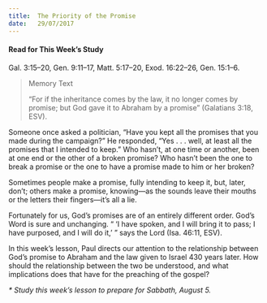 ```yaml
---
title:  The Priority of the Promise
date:   29/07/2017
---
```


#### Read for This Week’s Study
Gal. 3:15–20, Gen. 9:11–17, Matt. 5:17–20, Exod. 16:22–26, Gen. 15:1–6.

> <p>Memory Text</p>
> “For if the inheritance comes by the law, it no longer comes by promise; but God gave it to Abraham by a promise” (Galatians 3:18, ESV).

Someone once asked a politician, “Have you kept all the promises that you made during the campaign?” He responded, “Yes . . . well, at least all the promises that I intended to keep.” Who hasn’t, at one time or another, been at one end or the other of a broken promise? Who hasn’t been the one to break a promise or the one to have a promise made to him or her broken?

Sometimes people make a promise, fully intending to keep it, but, later, don’t; others make a promise, knowing—as the sounds leave their mouths or the letters their fingers—it’s all a lie.

Fortunately for us, God’s promises are of an entirely different order. God’s Word is sure and unchanging. “ ‘I have spoken, and I will bring it to pass; I have purposed, and I will do it,’ ” says the Lord (Isa. 46:11, ESV).

In this week’s lesson, Paul directs our attention to the relationship between God’s promise to Abraham and the law given to Israel 430 years later. How should the relationship between the two be understood, and what implications does that have for the preaching of the gospel?

_* Study this week’s lesson to prepare for Sabbath, August 5._